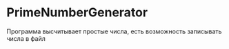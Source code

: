 # PrimeNumberGenerator
Программа высчитывает простые числа, есть возможность записывать числа в файл
